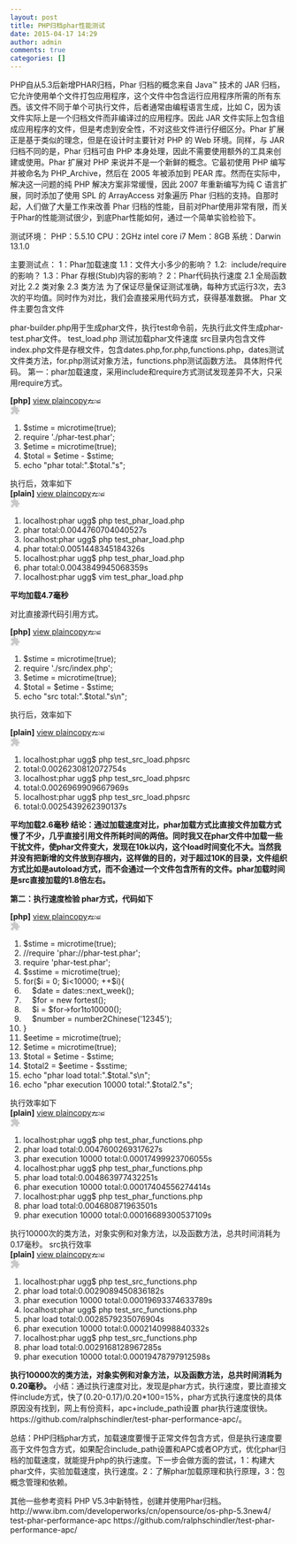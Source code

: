 ```yaml
---
layout: post
title: PHP归档phar性能测试
date: 2015-04-17 14:29
author: admin
comments: true
categories: []
---
```

PHP自从5.3后新增PHAR归档，Phar 归档的概念来自 Java™ 技术的 JAR 归档，它允许使用单个文件打包应用程序，这个文件中包含运行应用程序所需的所有东西。该文件不同于单个可执行文件，后者通常由编程语言生成，比如 C，因为该文件实际上是一个归档文件而非编译过的应用程序。因此 JAR 文件实际上包含组成应用程序的文件，但是考虑到安全性，不对这些文件进行仔细区分。Phar 扩展正是基于类似的理念，但是在设计时主要针对 PHP 的 Web 环境。同样，与 JAR 归档不同的是，Phar 归档可由 PHP 本身处理，因此不需要使用额外的工具来创建或使用。Phar 扩展对 PHP 来说并不是一个新鲜的概念。它最初使用 PHP 编写并被命名为 PHP_Archive，然后在 2005 年被添加到 PEAR 库。然而在实际中，解决这一问题的纯 PHP 解决方案非常缓慢，因此 2007 年重新编写为纯 C 语言扩展，同时添加了使用 SPL 的 ArrayAccess 对象遍历 Phar 归档的支持。自那时起，人们做了大量工作来改善 Phar 归档的性能，目前对Phar使用非常有限，而关于Phar的性能测试很少，到底Phar性能如何，通过一个简单实验检验下。

测试环境：
PHP：5.5.10
CPU：2GHz intel core i7
Mem：8GB
系统：Darwin 13.1.0

主要测试点：
1：Phar加载速度
1.1：文件大小多少的影响？
1.2:  include/require的影响？
1.3：Phar 存根(Stub)内容的影响？
2：Phar代码执行速度
2.1 全局函数对比
2.2 类对象
2.3 类方法
为了保证尽量保证测试准确，每种方式运行3次，去3次的平均值。同时作为对比，我们会直接采用代码方式，获得基准数据。
Phar 文件主要包含文件
<img src="http://img.blog.csdn.net/20140508223450250?watermark/2/text/aHR0cDovL2Jsb2cuY3Nkbi5uZXQvdWdn/font/5a6L5L2T/fontsize/400/fill/I0JBQkFCMA==/dissolve/70/gravity/SouthEast" alt="" />

phar-builder.php用于生成phar文件，执行test命令前，先执行此文件生成phar-test.phar文件。
test_load.php 测试加载phar文件速度
src目录内包含文件index.php文件是存根文件，包含dates.php,for.php,functions.php，dates测试文件类方法，for.php测试对象方法，functions.php测试函数方法。
具体附件代码。
第一：phar加载速度，采用include和require方式测试发现差异不大，只采用require方式。
<div class="dp-highlighter bg_php">
<div class="bar">
<div class="tools"><b>[php]</b> <a class="ViewSource" title="view plain" href="http://blog.csdn.net/ugg/article/details/25335079#">view plain</a><a class="CopyToClipboard" title="copy" href="http://blog.csdn.net/ugg/article/details/25335079#">copy</a><a title="在CODE上查看代码片" href="https://code.csdn.net/snippets/335218" target="_blank"><img src="https://code.csdn.net/assets/CODE_ico.png" alt="在CODE上查看代码片" width="12" height="12" /></a><a title="派生到我的代码片" href="https://code.csdn.net/snippets/335218/fork" target="_blank"><img src="https://code.csdn.net/assets/ico_fork.svg" alt="派生到我的代码片" width="12" height="12" /></a>
<div><embed id="ZeroClipboardMovie_1" src="http://static.blog.csdn.net/scripts/ZeroClipboard/ZeroClipboard.swf" type="application/x-shockwave-flash" width="18" height="18" align="middle" name="ZeroClipboardMovie_1"></embed></div>
</div>
</div>
<ol class="dp-c" start="1">
	<li class="alt"><span class="vars">$stime</span> = microtime(true);</li>
	<li class=""><span class="keyword">require</span> <span class="string">'./phar-test.phar'</span>;</li>
	<li class="alt"><span class="vars">$etime</span> = microtime(true);</li>
	<li class=""><span class="vars">$total</span> = <span class="vars">$etime</span> - <span class="vars">$stime</span>;</li>
	<li class="alt"><span class="func">echo</span> <span class="string">"phar total:"</span>.<span class="vars">$total</span>.<span class="string">"s"</span>;</li>
</ol>
</div>
执行后，效率如下
<div class="dp-highlighter bg_plain">
<div class="bar">
<div class="tools"><b>[plain]</b> <a class="ViewSource" title="view plain" href="http://blog.csdn.net/ugg/article/details/25335079#">view plain</a><a class="CopyToClipboard" title="copy" href="http://blog.csdn.net/ugg/article/details/25335079#">copy</a><a title="在CODE上查看代码片" href="https://code.csdn.net/snippets/335218" target="_blank"><img src="https://code.csdn.net/assets/CODE_ico.png" alt="在CODE上查看代码片" width="12" height="12" /></a><a title="派生到我的代码片" href="https://code.csdn.net/snippets/335218/fork" target="_blank"><img src="https://code.csdn.net/assets/ico_fork.svg" alt="派生到我的代码片" width="12" height="12" /></a>
<div><embed id="ZeroClipboardMovie_2" src="http://static.blog.csdn.net/scripts/ZeroClipboard/ZeroClipboard.swf" type="application/x-shockwave-flash" width="18" height="18" align="middle" name="ZeroClipboardMovie_2"></embed></div>
</div>
</div>
<ol start="1">
	<li class="alt">localhost:phar ugg$ php test_phar_load.php</li>
	<li class="">phar total:0.0044760704040527s</li>
	<li class="alt">localhost:phar ugg$ php test_phar_load.php</li>
	<li class="">phar total:0.0051448345184326s</li>
	<li class="alt">localhost:phar ugg$ php test_phar_load.php</li>
	<li class="">phar total:0.0043849945068359s</li>
	<li class="alt">localhost:phar ugg$ vim test_phar_load.php</li>
</ol>
</div>
<strong>平均加载4.7毫秒
</strong>

对比直接源代码引用方式。
<div class="dp-highlighter bg_php">
<div class="bar">
<div class="tools"><b>[php]</b> <a class="ViewSource" title="view plain" href="http://blog.csdn.net/ugg/article/details/25335079#">view plain</a><a class="CopyToClipboard" title="copy" href="http://blog.csdn.net/ugg/article/details/25335079#">copy</a><a title="在CODE上查看代码片" href="https://code.csdn.net/snippets/335218" target="_blank"><img src="https://code.csdn.net/assets/CODE_ico.png" alt="在CODE上查看代码片" width="12" height="12" /></a><a title="派生到我的代码片" href="https://code.csdn.net/snippets/335218/fork" target="_blank"><img src="https://code.csdn.net/assets/ico_fork.svg" alt="派生到我的代码片" width="12" height="12" /></a>
<div><embed id="ZeroClipboardMovie_3" src="http://static.blog.csdn.net/scripts/ZeroClipboard/ZeroClipboard.swf" type="application/x-shockwave-flash" width="18" height="18" align="middle" name="ZeroClipboardMovie_3"></embed></div>
</div>
</div>
<ol class="dp-c" start="1">
	<li class="alt"><span class="vars">$stime</span> = microtime(true);</li>
	<li class=""><span class="keyword">require</span> <span class="string">'./src/index.php'</span>;</li>
	<li class="alt"><span class="vars">$etime</span> = microtime(true);</li>
	<li class=""><span class="vars">$total</span> = <span class="vars">$etime</span> - <span class="vars">$stime</span>;</li>
	<li class="alt"><span class="func">echo</span> <span class="string">"src total:"</span>.<span class="vars">$total</span>.<span class="string">"s\n"</span>;</li>
</ol>
</div>
<p class="p1">执行后，效率如下</p>

<div class="dp-highlighter bg_plain">
<div class="bar">
<div class="tools"><b>[plain]</b> <a class="ViewSource" title="view plain" href="http://blog.csdn.net/ugg/article/details/25335079#">view plain</a><a class="CopyToClipboard" title="copy" href="http://blog.csdn.net/ugg/article/details/25335079#">copy</a><a title="在CODE上查看代码片" href="https://code.csdn.net/snippets/335218" target="_blank"><img src="https://code.csdn.net/assets/CODE_ico.png" alt="在CODE上查看代码片" width="12" height="12" /></a><a title="派生到我的代码片" href="https://code.csdn.net/snippets/335218/fork" target="_blank"><img src="https://code.csdn.net/assets/ico_fork.svg" alt="派生到我的代码片" width="12" height="12" /></a>
<div><embed id="ZeroClipboardMovie_4" src="http://static.blog.csdn.net/scripts/ZeroClipboard/ZeroClipboard.swf" type="application/x-shockwave-flash" width="18" height="18" align="middle" name="ZeroClipboardMovie_4"></embed></div>
</div>
</div>
<ol start="1">
	<li class="alt">localhost:phar ugg$ php test_src_load.phpsrc</li>
	<li class="">total:0.0026230812072754s</li>
	<li class="alt">localhost:phar ugg$ php test_src_load.phpsrc</li>
	<li class="">total:0.0026969909667969s</li>
	<li class="alt">localhost:phar ugg$ php test_src_load.phpsrc</li>
	<li class="">total:0.0025439262390137s</li>
</ol>
</div>
<p class="p1"><strong>平均加载2.6毫秒
结论：通过加载速度对比，phar加载方式比直接文件加载方式慢了不少，几乎直接引用文件所耗时间的两倍。同时我又在phar文件中加载一些干扰文件，使phar文件变大，发现在10k以内，这个load时间变化不大。当然我并没有把新增的文件放到存根内，这样做的目的，对于超过10K的目录，文件组织方式比如是autoload方式，而不会通过一个文件包含所有的文件。phar加载时间是src直接加载的1.8倍左右。</strong></p>
<p class="p1"><strong>第二：执行速度检验
phar方式，代码如下
</strong></p>

<div class="dp-highlighter bg_php">
<div class="bar">
<div class="tools"><b>[php]</b> <a class="ViewSource" title="view plain" href="http://blog.csdn.net/ugg/article/details/25335079#">view plain</a><a class="CopyToClipboard" title="copy" href="http://blog.csdn.net/ugg/article/details/25335079#">copy</a><a title="在CODE上查看代码片" href="https://code.csdn.net/snippets/335218" target="_blank"><img src="https://code.csdn.net/assets/CODE_ico.png" alt="在CODE上查看代码片" width="12" height="12" /></a><a title="派生到我的代码片" href="https://code.csdn.net/snippets/335218/fork" target="_blank"><img src="https://code.csdn.net/assets/ico_fork.svg" alt="派生到我的代码片" width="12" height="12" /></a>
<div><embed id="ZeroClipboardMovie_5" src="http://static.blog.csdn.net/scripts/ZeroClipboard/ZeroClipboard.swf" type="application/x-shockwave-flash" width="18" height="18" align="middle" name="ZeroClipboardMovie_5"></embed></div>
</div>
</div>
<ol class="dp-c" start="1">
	<li class="alt"><span class="vars">$stime</span> = microtime(true);</li>
	<li class=""><span class="comment">//require 'phar://phar-test.phar';</span></li>
	<li class="alt"><span class="keyword">require</span> <span class="string">'phar-test.phar'</span>;</li>
	<li class=""><span class="vars">$sstime</span> = microtime(true);</li>
	<li class="alt"><span class="keyword">for</span>(<span class="vars">$i</span> = 0; <span class="vars">$i</span>&lt;10000; ++<span class="vars">$i</span>){</li>
	<li class="">    <span class="vars">$date</span> = dates::next_week();</li>
	<li class="alt">    <span class="vars">$for</span> = <span class="keyword">new</span> fortest();</li>
	<li class="">    <span class="vars">$i</span> = <span class="vars">$for</span>-&gt;for1to10000();</li>
	<li class="alt">    <span class="vars">$number</span> = number2Chinese(<span class="string">'12345'</span>);</li>
	<li class="">}</li>
	<li class="alt"><span class="vars">$eetime</span> = microtime(true);</li>
	<li class=""><span class="vars">$etime</span> = microtime(true);</li>
	<li class="alt"><span class="vars">$total</span> = <span class="vars">$etime</span> - <span class="vars">$stime</span>;</li>
	<li class=""><span class="vars">$total2</span> = <span class="vars">$eetime</span> - <span class="vars">$sstime</span>;</li>
	<li class="alt"><span class="func">echo</span> <span class="string">"phar load total:"</span>.<span class="vars">$total</span>.<span class="string">"s\n"</span>;</li>
	<li class=""><span class="func">echo</span> <span class="string">"phar execution 10000 total:"</span>.<span class="vars">$total2</span>.<span class="string">"s"</span>;</li>
</ol>
</div>
执行效率如下
<div class="dp-highlighter bg_plain">
<div class="bar">
<div class="tools"><b>[plain]</b> <a class="ViewSource" title="view plain" href="http://blog.csdn.net/ugg/article/details/25335079#">view plain</a><a class="CopyToClipboard" title="copy" href="http://blog.csdn.net/ugg/article/details/25335079#">copy</a><a title="在CODE上查看代码片" href="https://code.csdn.net/snippets/335218" target="_blank"><img src="https://code.csdn.net/assets/CODE_ico.png" alt="在CODE上查看代码片" width="12" height="12" /></a><a title="派生到我的代码片" href="https://code.csdn.net/snippets/335218/fork" target="_blank"><img src="https://code.csdn.net/assets/ico_fork.svg" alt="派生到我的代码片" width="12" height="12" /></a>
<div><embed id="ZeroClipboardMovie_6" src="http://static.blog.csdn.net/scripts/ZeroClipboard/ZeroClipboard.swf" type="application/x-shockwave-flash" width="18" height="18" align="middle" name="ZeroClipboardMovie_6"></embed></div>
</div>
</div>
<ol start="1">
	<li class="alt">localhost:phar ugg$ php test_phar_functions.php</li>
	<li class="">phar load total:0.0047600269317627s</li>
	<li class="alt">phar execution 10000 total:0.00017499923706055s</li>
	<li class="">localhost:phar ugg$ php test_phar_functions.php</li>
	<li class="alt">phar load total:0.004863977432251s</li>
	<li class="">phar execution 10000 total:0.00017404556274414s</li>
	<li class="alt">localhost:phar ugg$ php test_phar_functions.php</li>
	<li class="">phar load total:0.004680871963501s</li>
	<li class="alt">phar execution 10000 total:0.00016689300537109s</li>
</ol>
</div>
执行10000次的类方法，对象实例和对象方法，以及函数方法，总共时间消耗为0.17毫秒。
src执行效率
<div class="dp-highlighter bg_plain">
<div class="bar">
<div class="tools"><b>[plain]</b> <a class="ViewSource" title="view plain" href="http://blog.csdn.net/ugg/article/details/25335079#">view plain</a><a class="CopyToClipboard" title="copy" href="http://blog.csdn.net/ugg/article/details/25335079#">copy</a><a title="在CODE上查看代码片" href="https://code.csdn.net/snippets/335218" target="_blank"><img src="https://code.csdn.net/assets/CODE_ico.png" alt="在CODE上查看代码片" width="12" height="12" /></a><a title="派生到我的代码片" href="https://code.csdn.net/snippets/335218/fork" target="_blank"><img src="https://code.csdn.net/assets/ico_fork.svg" alt="派生到我的代码片" width="12" height="12" /></a>
<div><embed id="ZeroClipboardMovie_7" src="http://static.blog.csdn.net/scripts/ZeroClipboard/ZeroClipboard.swf" type="application/x-shockwave-flash" width="18" height="18" align="middle" name="ZeroClipboardMovie_7"></embed></div>
</div>
</div>
<ol start="1">
	<li class="alt">localhost:phar ugg$ php test_src_functions.php</li>
	<li class="">phar load total:0.0029089450836182s</li>
	<li class="alt">phar execution 10000 total:0.00019693374633789s</li>
	<li class="">localhost:phar ugg$ php test_src_functions.php</li>
	<li class="alt">phar load total:0.0028579235076904s</li>
	<li class="">phar execution 10000 total:0.0002140998840332s</li>
	<li class="alt">localhost:phar ugg$ php test_src_functions.php</li>
	<li class="">phar load total:0.0029168128967285s</li>
	<li class="alt">phar execution 10000 total:0.00019478797912598s</li>
</ol>
</div>
<strong>执行10000次的类方法，对象实例和对象方法，以及函数方法，总共时间消耗为0.20毫秒。</strong>
小结：通过执行速度对比，发现是phar方式，执行速度，要比直接文件include方式，快了(0.20-0.17)/0.20*100=15%，phar方式执行速度快的具体原因没有找到，网上有份资料，apc+include_path设置 phar执行速度很快。https://github.com/ralphschindler/test-phar-performance-apc/。

总结：PHP归档phar方式，加载速度要慢于正常文件包含方式，但是执行速度要高于文件包含方式，如果配合include_path设置和APC或者OP方式，优化phar归档的加载速度，就能提升php的执行速度。下一步会做方面的尝试，1：构建大phar文件，实验加载速度，执行速度。2：了解phar加载原理和执行原理，3：包概念管理和依赖。
<p class="p1">
其他一些参考资料
PHP V5.3中新特性，创建并使用Phar归档。http://www.ibm.com/developerworks/cn/opensource/os-php-5.3new4/
test-phar-performance-apc https://github.com/ralphschindler/test-phar-performance-apc/</p>
